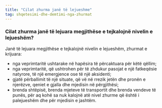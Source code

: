 ```yaml
---
title: "Cilat zhurma janë të lejueshme"
tag: shqetesimi-dhe-demtimi-nga-zhurmat
---
```


### Cilat zhurma janë të lejuara megjithëse e tejkalojnë nivelin e lejueshëm?
Janë të lejuara megjithëse e tejkalojnë nivelin e lejueshëm, zhurmat e krijuara:

* nga veprimtaritë ushtarake në hapësira të përcaktuara për këtë qëllim;
* nga veprimtaritë, që ushtrohen për të zhdukur pasojat e një fatkeqësie natyrore, të një emergjence ose të një aksidenti;
* gjatë përballimit të një situate, që vë në rrezik jetën dhe pronën e njerëzve, qeniet e gjalla dhe mjedisin në përgjithësi;
* brenda shtëpisë, brenda mjeteve të transportit dhe brenda vendeve të punës, për aq kohë sa nuk kalojnë atë nivel zhurme që është i palejueshëm dhe për mjedisin e jashtëm.
